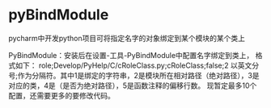 # pyBindModule
pycharm中开发python项目可将指定名字的对象绑定到某个模块的某个类上

PyBindModule：安装后在设置-工具-PyBindModule中配置名字绑定到类上，
格式如下： role;Develop/PyHelp/C/cRoleClass.py;cRoleClass;false;2
以英文分号;作为分隔符。其中1是绑定的字符串，2是模块所在相对路径（绝对路径），3是对应的类，4是（是否为绝对路径），5是函数注释的偏移行数。
现暂定最多10个配置，还需要更多的要修改代码。

